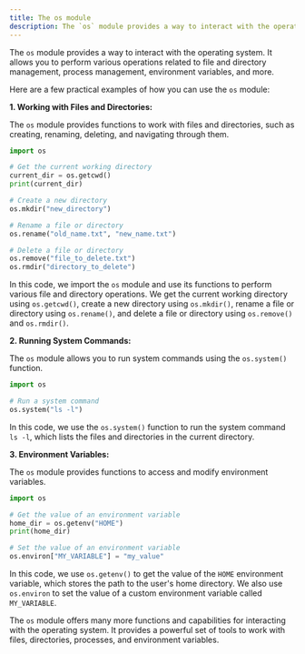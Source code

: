 ```yaml
---
title: The os module
description: The `os` module provides a way to interact with the operating system
---
```


The `os` module provides a way to interact with the operating system. It allows you to perform various operations related to file and directory management, process management, environment variables, and more.

Here are a few practical examples of how you can use the `os` module:

**1. Working with Files and Directories:**

The `os` module provides functions to work with files and directories, such as creating, renaming, deleting, and navigating through them.

```python
import os

# Get the current working directory
current_dir = os.getcwd()
print(current_dir)

# Create a new directory
os.mkdir("new_directory")

# Rename a file or directory
os.rename("old_name.txt", "new_name.txt")

# Delete a file or directory
os.remove("file_to_delete.txt")
os.rmdir("directory_to_delete")
```

In this code, we import the `os` module and use its functions to perform various file and directory operations. We get the current working directory using `os.getcwd()`, create a new directory using `os.mkdir()`, rename a file or directory using `os.rename()`, and delete a file or directory using `os.remove()` and `os.rmdir()`.

**2. Running System Commands:**

The `os` module allows you to run system commands using the `os.system()` function.

```python
import os

# Run a system command
os.system("ls -l")
```

In this code, we use the `os.system()` function to run the system command `ls -l`, which lists the files and directories in the current directory.

**3. Environment Variables:**

The `os` module provides functions to access and modify environment variables.

```python
import os

# Get the value of an environment variable
home_dir = os.getenv("HOME")
print(home_dir)

# Set the value of an environment variable
os.environ["MY_VARIABLE"] = "my_value"
```

In this code, we use `os.getenv()` to get the value of the `HOME` environment variable, which stores the path to the user's home directory. We also use `os.environ` to set the value of a custom environment variable called `MY_VARIABLE`.

The `os` module offers many more functions and capabilities for interacting with the operating system. It provides a powerful set of tools to work with files, directories, processes, and environment variables.

